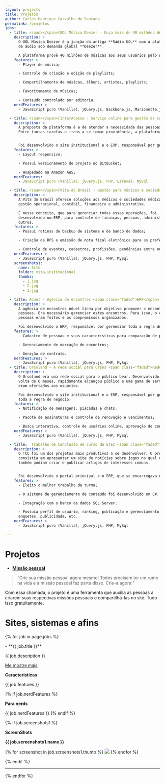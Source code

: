 ```yaml
---
layout: projects
title: Projetos
author: Carlos Henrique Carvalho de Santana
permalink: /projetos
jobs:
  - title: <span></span>[UOL Música Deezer - Ouça mais de 40 milhões de músicas](http://deezer.musica.uol.com.br) <span class="faded">Plataforma</span>
    description: >
      O UOL Música Deezer é a junção da antiga **Rádio UOL** com a plataforma
      de áudio sob demanda global **Deezer**.

      A plataforma provê 40 milhões de músicas aos seus usuários pelo website ou pelo app da Deezer.
    features: >
      - Player de música;

      - Controle de criação e edição de playlists;

      - Compartilhamento de músicas, álbuns, artistas, playlists;

      - Favoritamento de músicas;

      - Conteúdo controlado por editoria;
    nerdFeatures: >
      - JavaScript puro (Vanilla), jQuery.js, Backbone.js, Marionette.js, Underscore.js

  - title: <span></span>[InterAcesso - Serviço online para gestão de condomínios](http://interacesso.interport.com.br) <span class="faded">Institucional e ERP</span>
    description: >
      A proposta da plataforma é a de atender a necessidade das pessoas que convivem no ambito de um condomínio.
      Entre tantas tarefas e itens a se tomar providência, a plataforma garante trazer agilidade e conforto para essas tomadas de decisões.


      Foi desenvolvido o site institucional e o ERP, responsável por gerenciar todo o negócio.
    features: >
      - Layout responsivo;

      - Possui versionamento de projeto no BitBucket;

      - Hospedado na Amazon AWS;
    nerdFeatures:
      - JavaScript puro (Vanilla), jQuery.js, PHP, Laravel, MySql

  - title: <span></span>[Vita do Brasil - Gestão para médicos e sociedades médicas](http://vitadobrasil.com.br/) <span class="faded">Institucional e ERP</span>
    description: >
      A Vita do Brasil oferece soluções aos médicos e sociedades médicas, em
      gestão operacional, contábil, financeira e administrativa.

      É nesse conceito, que para gerenciar todas essas operações, foi
      desenvolvido um ERP, para controle de finanças, pessoas, administração e
      outros.
    features: >
      - Possui rotinas de backup de sistema e de banco de dados;

      - Criação de RPS e emissão de nota fical eletrônica para as prefeituras de São Paulo e Taboão;

      - Controle de eventos, cadastros, profissões, pendências entre outros.
    nerdFeatures: >
      - JavaScript puro (Vanilla), jQuery.js, PHP, MySql
    screenshots1:
      name: Site
      folder: vita-institucional
      thumbs:
        - 1.jpg
        - 2.jpg
        - 3.jpg

  - title: Aduet - Agência de encontros <span class="faded">ERP</span>
    description: >
      A agência de encontros Aduet tinha por objetivo promover o encontro de
      pessoas. Era necessário gerenciar estes encontros. Para isso, o cadastro das
      pessoas eram feitos e os compromissos organizados.

      Foi desenvolvido o ERP, responsável por gerenciar toda a regra de negócio.
    features: >
      - Cadastro de pessoas e suas características para comparação de perfil.

      - Gerenciamento de marcação de encontros;

      - Geração de contrato.
    nerdFeatures: >
      - JavaScript puro (Vanilla), jQuery.js, PHP, MySql
  - title: Ursoland - A rede social para ursos <span class="faded">Rede Social</span>
    description: >
      O Ursoland era uma rede social para o público bear. Desenvolvido por
      volta de 6 meses, rapidamente alcançou público e uma gama de serviços que
      eram ofertados aos usuários.

      Foi desenvolvido o site institucional e o ERP, responsável por gerenciar
      toda a regra de negócio.
    features: >
      - Notificação de mensagens, piscadas e chats;

      - Pacote de assinaturas e controle de renovação e vencimentos;

      - Busca interativa, controle de usuários online, aprovação de conteúdo,calendários de festas, etc..
    nerdFeatures: >
      - JavaScript puro (Vanilla), jQuery.js, PHP, MySql

  - title:  Trabalho de Conclusão de Curso da ETEC <span class="faded">TCC</span>
    description: >
      O TCC foi um dos projetos mais produtivos a se desenvolver. O projeto
      consistia em apresentar um site de notícias sobre jogos no qual os usuários
      também podiam criar e publicar artigos de interesses comuns.


      Foi desenvolvido o portal principal e o ERP, que se encarregava de gerenciar o conteúdo.
    features: >
      - Eleito o melhor trabalho da turma;

      - O sistema de gerenciamento de conteúdo foi desenvolvido em C#;

      - Integração com o banco de dados SQL Server;

      - Possuia perfil de usuário, ranking, publicação e gerenciamento de artigos,
      enquetes, publicidade, etc.
    nerdFeatures: >
      - JavaScript puro (Vanilla), jQuery.js, PHP, MySql

---
```


# Projetos

- **[Missão pessoal](https://missaopessoal.com.br)**
> “Crie sua missão pessoal agora mesmo! Todos precisam ter um rumo na vida e a
missão pessoal faz parte disso. Crie-a agora!”

Com essa chamada, o projeto é uma ferramenta que auxilia as pessoas a criarem
suas respectivas missões pessoais e compartilhá-las no site. Tudo isso
gratuitamente.

# Sites, sistemas e afins

{% for job in page.jobs %}

<div class="project" markdown="1">
- **{{ job.title  }}**

{{ job.description }}

<a href="#" class="project--show-more button">
  Me mostre mais
</a>

<div class="project--features--container project--features--container__hide" markdown="1">

**Caracteristícas**

{{ job.features }}

{% if job.nerdFeatures %}

**Para nerds**

{{ job.nerdFeatures }}
{% endif %}

{% if job.screenshots1 %}

**ScreenShots**

**{{ job.screenshots1.name }}**

{% for screenshot in job.screenshots1.thumb %}
  <img src="/images/projects/{{ job.screenshots1.folder }}/{{ screenshot }}" markdown="1" />
{% endfor %}

{% endif %}
</div>
</div>

---
{% endfor %}
